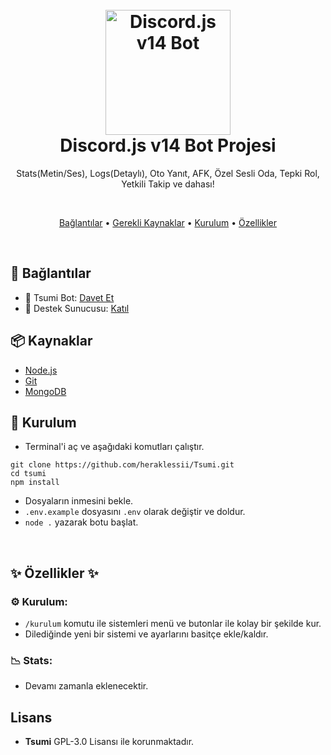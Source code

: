 <h1 align="center">
  <br>
  <a href="https://github.com/heraklessii"><img src="" height="200" alt="Discord.js v14 Bot"></a>
  <br>
   Discord.js v14 Bot Projesi
  <br>
</h1>

<p align="center">Stats(Metin/Ses), Logs(Detaylı), Oto Yanıt, AFK, Özel Sesli Oda, Tepki Rol, Yetkili Takip ve dahası!</p>

<br>

<p align="center">
  <a href="#-bağlantılar">Bağlantılar</a>
  •
  <a href="#-kaynaklar">Gerekli Kaynaklar</a>
  •
  <a href="#-kurulum">Kurulum</a>
  •
  <a href="#-özellikler">Özellikler</a>
</p>

<br>

## 🔗 Bağlantılar

- 🤖 Tsumi Bot: [Davet Et](https://discord.com/oauth2/authorize?client_id=1144351535753597048&permissions=8&scope=bot%20applications.commands)
- 🤝 Destek Sunucusu: [Katıl](https://discord.gg/ashii)

## 📦 Kaynaklar

- [Node.js](https://nodejs.org/en/)
- [Git](https://git-scm.com/downloads)
- [MongoDB](https://www.mongodb.com)

## 🚀 Kurulum

- Terminal'i aç ve aşağıdaki komutları çalıştır.

```
git clone https://github.com/heraklessii/Tsumi.git
cd tsumi
npm install
```

- Dosyaların inmesini bekle.
- `.env.example` dosyasını `.env` olarak değiştir ve doldur.
- `node .` yazarak botu başlat.

<br>

## ✨ Özellikler ✨ 

### ⚙️ **Kurulum:**

- `/kurulum` komutu ile sistemleri menü ve butonlar ile kolay bir şekilde kur.
- Dilediğinde yeni bir sistemi ve ayarlarını basitçe ekle/kaldır.

### 📉 **Stats:**

- Devamı zamanla eklenecektir.

## Lisans

- **Tsumi** GPL-3.0 Lisansı ile korunmaktadır.
